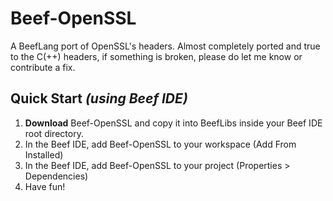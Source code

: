 ﻿# Beef-OpenSSL

A BeefLang port of OpenSSL's headers. Almost completely ported and true to the C(++) headers, if something is broken, please do let me know or contribute a fix.

## Quick Start *(using Beef IDE)*
1. **Download** Beef-OpenSSL and copy it into BeefLibs inside your Beef IDE root directory.
2. In the Beef IDE, add Beef-OpenSSL to your workspace (Add From Installed)
3. In the Beef IDE, add Beef-OpenSSL to your project (Properties > Dependencies)
4. Have fun!
